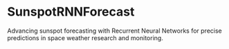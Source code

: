 # SunspotRNNForecast
Advancing sunspot forecasting with Recurrent Neural Networks for precise predictions in space weather research and monitoring.
